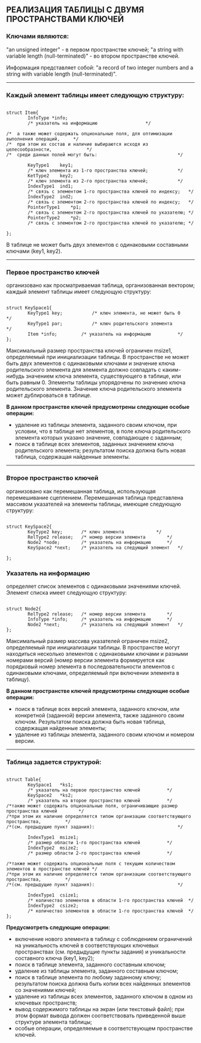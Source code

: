 ## РЕАЛИЗАЦИЯ ТАБЛИЦЫ С ДВУМЯ ПРОСТРАНСТВАМИ КЛЮЧЕЙ

### Ключами являются: 

"an unsigned integer" - в первом пространстве ключей;
"a string with variable length (null-terminated)" - во втором пространстве ключей.
  
Информация представляет собой:
"a record of two integer numbers and a string with variable length (null-terminated)".

---

### Каждый элемент таблицы имеет следующую структуру:

```

struct Item{
		InfoType *info;		
		/* указатель на информацию					*/

/*	а также может содержать опциональные поля, для оптимизации выполнения операций, 	*/
/*	при этом их состав и наличие выбираются исходя из целесообразности, 			*/
/*	среди данных полей могут быть:								*/

		KeyType1 	key1;	
		/* ключ элемента из 1-го пространства ключей;			*/
		KetType2 	key2;	
		/* ключ элемента из 2-го пространства ключей;			*/
		IndexType1 	ind1;	
		/* связь с элементом 1-го пространства ключей по индексу;	*/
		IndexType2 	ind2;	
		/* связь с элементом 2-го пространства ключей по индексу;	*/
		PointerType1	*p1;	
		/* связь с элементом 2-го пространства ключей по указателю;	*/
		PointerType2	*p2;	
		/* связь с элементом 2-го пространства ключей по указателю;	*/

};

```

В таблице не может быть двух элементов с одинаковыми составными ключами (key1, key2).

---

### Первое пространство ключей
организовано как просматриваемая таблица, организованная вектором;
каждый элемент таблицы имеет следующую структуру:

```

struct KeySpace1{
		KeyType1 key;			/* ключ элемента, не может быть 0		*/
		KeyType1 par;			/* ключ родительского элемента			*/
		Item *info;			/* указатель на информацию			*/
};

```

Максимальный размер пространства ключей ограничен msize1, определяемый при инициализации таблицы.
В пространстве не может быть двух элементов с одинаковыми ключами и значение ключа родительского элемента
для элемента должно совпадать с каким-нибудь значением ключа элемента,
существующего в таблице, или быть равным 0. Элементы таблицы упорядочены по значению 
ключа родительского элемента. Значение ключа родительского элемента может дублироваться в таблице.

**В данном пространстве ключей предусмотрены следующие особые операции:**
-	удаление из таблицы элемента, заданного своим ключом, при условии, 
что в таблице нет элементов, в поле ключа родительского элемента которых указано значение, 
совпадающее с заданным;
-	поиск в таблице всех элементов, заданных значением ключа родительского элемента; 
результатом поиска должна быть новая таблица, содержащая найденные элементы.

---

### Второе пространство ключей 
организовано как перемешанная таблица, использующая перемешивание сцеплением.
Перемешанная таблица представлена массивом указателей на элементы таблицы, имеющие следующую структуру:

```

struct KeySpace2{
		KeyType2 key;		/* ключ элемента			*/
		RelType2 release;	/* номер версии элемента		*/
		Node2 *node;		/* указатель на информацию		*/
		KeySpace2 *next;	/* указатель на следующий элемент	*/

};

```

### Указатель на информацию 
определяет список элементов с одинаковыми значениями ключей. 
Элемент списка имеет следующую структуру:

```

struct Node2{
		RelType2 release;	/* номер версии элемента		*/
		InfoType *info;		/* указатель на информацию		*/
		Node2 *next; 		/* указатель на следующий элемент	*/
};

```


Максимальный размер массива указателей ограничен msize2, определяемый при инициализации таблицы. 
В пространстве могут находиться несколько элементов с одинаковыми ключами и разными номерами версий 
(номер версии элемента формируется как порядковый номер элемента в последовательности элементов 
с одинаковыми ключами, определяемый при включении элемента в таблицу).

**В данном пространстве ключей предусмотрены следующие особые операции:** 
-	поиск в таблице всех версий элемента, заданного ключом, или конкретной (заданной) версии элемента, 
также заданного своим ключом. Результатом поиска должна быть новая таблица, содержащая найденные элементы;
-	удаление из таблицы элемента, заданного своим ключом и номером версии.

---

### Таблица задается структурой:

```

struct Table{
		KeySpace1 	*ks1;	
		/* указатель на первое пространство ключей			*/
		KeySpace2 	*ks2;
		/* указатель на второе пространство ключей			*/
/*также может содержать опциональные поля, ограничивающие размер пространства ключей		*/
/*при этом их наличие определяется типом организации соответствующего пространства, 		*/
/*(см. предыдущие пункт задания):								*/

		IndexType1 	msize1;
		/* размер области 1-го пространства ключей 			*/
		IndexType2 	msize2;
		/* размер области 2-го пространства ключей 			*/

/*также может содержать опциональные поля с текущим количеством элементов в пространстве ключей	*/
/*при этом их наличие определяется типом организации соответствующего пространства, 		*/
/*(см. предыдущие пункт задания):								*/

		IndexType1 	сsize1;
		/* количество элементов в области 1-го пространства ключей	*/
		IndexType2 	сsize2;
		/* количество элементов в области 1-го пространства ключей	*/
};

```

**Предусмотреть следующие операции:**
-	включение нового элемента в таблицу с соблюдением ограничений на уникальность ключей в 
соответствующих ключевых пространствах (см. предыдущие пункты задания) и уникальности 
составного ключа (key1, key2);
-	поиск в таблице элемента, заданного составным ключом;
-	удаление из таблицы элемента, заданного составным ключом;
-	поиск в таблице элемента по любому заданному ключу; 
результатом поиска должна быть копии всех найденных элементов со значениями ключей;  
-	удаление из таблицы всех элементов, заданного ключом в одном из ключевых пространств;
-	вывод содержимого таблицы на экран (или текстовый файл); 
при этом формат вывода должен соответствовать приведенной выше структуре элемента таблицы;
-	особые операции, определяемые в соответствующем пространстве ключей.